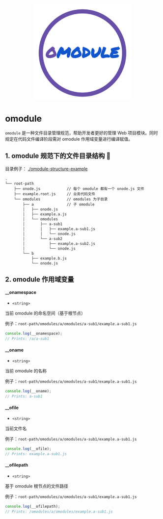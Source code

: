 <p align="center">
    <img width="320" src="./omodule-logo.svg">
</p>

# omodule
`omodule` 是一种文件目录管理规范，帮助开发者更好的管理 Web 项目模块。同时规定在代码文件编译阶段需对 omodule 作用域变量进行编译赋值。  


## 1. omodule 规范下的文件目录结构 🌲
目录例子： [./omodule-structure-example](./omodule-structure-example)
```
.  
└── root-path
    ├── onode.js            // 每个 omodule 都有一个 onode.js 文件
    ├── example.root.js     // 业务代码文件
    └── omodules            // omodules 为子目录
        ├── a               // 子 omodule
        │   ├── onode.js
        │   ├── example.a.js
        │   └── omodules
        │       ├── a-sub1
        │       │   ├── example.a-sub1.js
        │       │   └── onode.js
        │       └── a-sub2
        │           ├── example.a-sub2.js
        │           └── onode.js
        └── b
            ├── example.b.js
            └── onode.js

```
## 2. omodule 作用域变量

#### __onamespace
- `<string>`

当前 omodule 的命名空间（基于根节点）  

例子：`root-path/omodules/a/omodules/a-sub1/example.a-sub1.js`

```javascript
console.log(__onamespace);
// Prints: /a/a-sub1
```

#### __oname
- `<string>`

当前 omodule 的名称

例子：`root-path/omodules/a/omodules/a-sub1/example.a-sub1.js`
```javascript
console.log(__oname);
// Prints: a-sub1
```

#### __ofile
- `<string>`

当前文件名

例子：`root-path/omodules/a/omodules/a-sub1/example.a-sub1.js`

```javascript
console.log(__ofile);
// Prints: example.a-sub1.js
```

#### __ofilepath
- `<string>`

基于 omodule 根节点的文件路径

例子：`root-path/omodules/a/omodules/a-sub1/example.a-sub1.js`

```javascript
console.log(__ofilepath);
// Prints: /omodules/a/omodules/example.a-sub1.js
```
